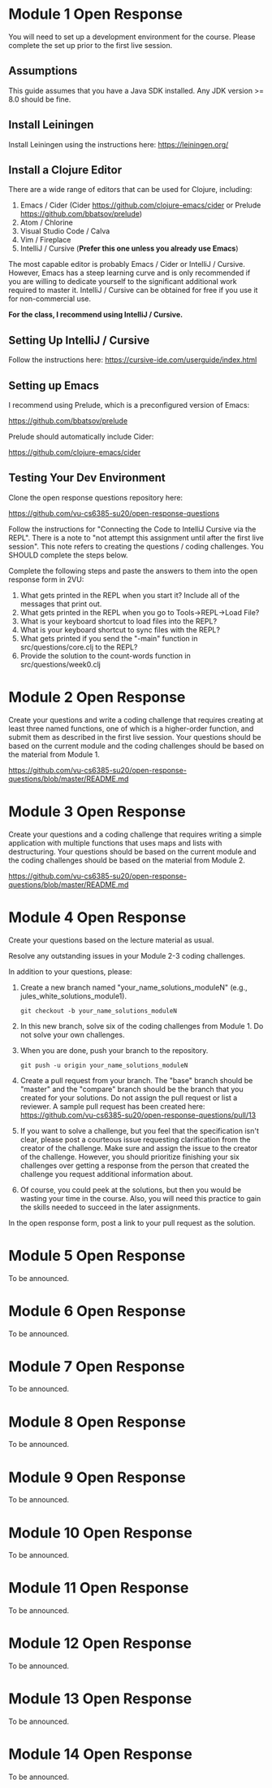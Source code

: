 # Module 1 Open Response

You will need to set up a development environment for the course. Please complete the set up prior to the first live session.

## Assumptions

This guide assumes that you have a Java SDK installed. Any JDK version >= 8.0 should be fine.

## Install Leiningen

Install Leiningen using the instructions here: https://leiningen.org/

## Install a Clojure Editor

There are a wide range of editors that can be used for Clojure, including:

  1. Emacs / Cider (Cider https://github.com/clojure-emacs/cider or Prelude https://github.com/bbatsov/prelude)
  2. Atom / Chlorine 
  3. Visual Studio Code / Calva
  4. Vim / Fireplace
  5. IntelliJ / Cursive (__Prefer this one unless you already use Emacs__)
  
The most capable editor is probably Emacs / Cider or IntelliJ / Cursive. However, Emacs has a steep learning
curve and is only recommended if you are willing to dedicate yourself to the significant additional work required
to master it. IntelliJ / Cursive can be obtained for free if you use it for non-commercial use. 

__For the class, I recommend using IntelliJ / Cursive.__ 

## Setting Up IntelliJ / Cursive

Follow the instructions here: https://cursive-ide.com/userguide/index.html

## Setting up Emacs 

I recommend using Prelude, which is a preconfigured version of Emacs: 

https://github.com/bbatsov/prelude

Prelude should automatically include Cider:

https://github.com/clojure-emacs/cider

## Testing Your Dev Environment

Clone the open response questions repository here:

https://github.com/vu-cs6385-su20/open-response-questions

Follow the instructions for "Connecting the Code to IntelliJ Cursive via the REPL". There is a note to "not attempt this assignment until after the first live session". This note refers to creating the questions / coding challenges. You SHOULD complete the steps below.

Complete the following steps and paste the answers to them into the open response form in 2VU:

  1. What gets printed in the REPL when you start it? Include all of the messages that print out.
  2. What gets printed in the REPL when you go to Tools->REPL->Load File? 
  3. What is your keyboard shortcut to load files into the REPL? 
  4. What is your keyboard shortcut to sync files with the REPL?
  5. What gets printed if you send the "-main" function in src/questions/core.clj to the REPL?
  6. Provide the solution to the count-words function in src/questions/week0.clj

# Module 2 Open Response

Create your questions and write a coding challenge that requires creating at least three named functions, one of which is a higher-order function, and submit them as described in the first live session. Your questions should be based on the current module and the coding challenges should be based on the material from Module 1.

https://github.com/vu-cs6385-su20/open-response-questions/blob/master/README.md

# Module 3 Open Response

Create your questions and a coding challenge that requires writing a simple application with multiple functions that uses maps and lists with destructuring. Your questions should be based on the current module and the coding challenges should be based on the material from Module 2.

https://github.com/vu-cs6385-su20/open-response-questions/blob/master/README.md

# Module 4 Open Response

Create your questions based on the lecture material as usual.

Resolve any outstanding issues in your Module 2-3 coding challenges.

In addition to your questions, please:

1. Create a new branch named "your_name_solutions_moduleN" (e.g., jules_white_solutions_module1). 
   ```
   git checkout -b your_name_solutions_moduleN
   ```

2. In this new branch, solve six of the coding challenges from Module 1. Do not solve your own challenges.

3. When you are done, push your branch to the repository. 
   ```
   git push -u origin your_name_solutions_moduleN
   ```

4. Create a pull request from your branch. The "base" branch should be "master" and the "compare" branch should be the branch that you created for your solutions. Do not assign the pull request or list a reviewer. A sample pull request has been created here: https://github.com/vu-cs6385-su20/open-response-questions/pull/13
   
5. If you want to solve a challenge, but you feel that the specification isn't clear, please post a courteous issue   requesting clarification from the creator of the challenge. Make sure and assign the issue to the creator of the challenge. However, you should prioritize finishing your six challenges over getting a response from the person that created the challenge you request additional information about. 

6. Of course, you could peek at the solutions, but then you would be wasting your time in the course. Also, you will need this practice to gain the skills needed to succeed in the later assignments.

In the open response form, post a link to your pull request as the solution.

# Module 5 Open Response

To be announced.

# Module 6 Open Response

To be announced.

# Module 7 Open Response

To be announced.

# Module 8 Open Response

To be announced.

# Module 9 Open Response

To be announced.

# Module 10 Open Response

To be announced.

# Module 11 Open Response

To be announced.

# Module 12 Open Response

To be announced.

# Module 13 Open Response

To be announced.

# Module 14 Open Response

To be announced.
